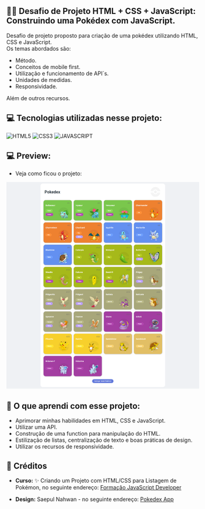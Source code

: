 ## 🏋️‍♂️ Desafio de Projeto HTML + CSS + JavaScript: Construindo uma Pokédex com JavaScript.

Desafio de projeto proposto para criação de uma pokédex utilizando HTML, CSS e JavaScript.  <br>
Os temas abordados são:<br>

- Método. 
- Conceitos de mobile first.
- Utilização e funcionamento de API´s.
- Unidades de medidas.
- Responsividade.<br>

Além de outros recursos.

## 💻 Tecnologias utilizadas nesse projeto:

<div style="display: inline_block">
  <img alt="HTML5" src="https://img.shields.io/badge/HTML5-E34F26?style=for-the-badge&logo=html5&logoColor=white">
  <img alt="CSS3" src="https://img.shields.io/badge/CSS3-1572B6?style=for-the-badge&logo=css3&logoColor=white">
  <img alt="JAVASCRIPT" src="https://img.shields.io/badge/JavaScript-323330?style=for-the-badge&logo=javascript&logoColor=F7DF1E">
</div>

## 💻 Preview:
- Veja como ficou o projeto:
  
![Imagem do Projeto](assets/img/tela.png)

## 🤔 O que aprendi com esse projeto:
- Aprimorar minhas habilidades em HTML, CSS e JavaScript.
- Utilizar uma API.
- Construção de uma function para manipulação do HTML. 
- Estilização de listas, centralização de texto e boas práticas de design.
- Utilizar os recursos de responsividade.


## 📌 Créditos
- **Curso:** ✨ Criando um Projeto com HTML/CSS para Listagem de Pokémon, no seguinte endereço:
  [Formação JavaScript Developer](https://web.dio.me/track/formacao-javascript-developer)
  
- **Design:** Saepul Nahwan -  no seguinte endereço:
  [Pokedex App](https://dribbble.com/shots/6540871-Pokedex-App/attachments/6540871-Pokedex-App?mode=media)
  
